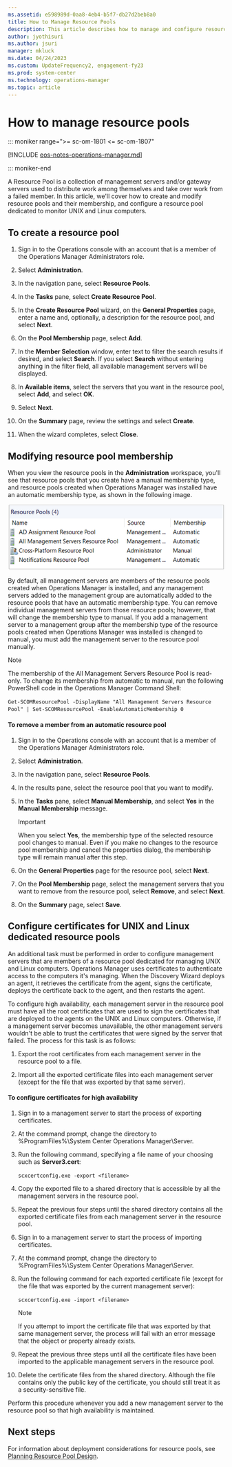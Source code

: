 ```yaml
---
ms.assetid: e598989d-0aa8-4eb4-b5f7-db27d2beb8a0
title: How to Manage Resource Pools
description: This article describes how to manage and configure resource pools in Operations Manager.
author: jyothisuri
ms.author: jsuri
manager: mkluck
ms.date: 04/24/2023
ms.custom: UpdateFrequency2, engagement-fy23
ms.prod: system-center
ms.technology: operations-manager
ms.topic: article
---
```


# How to manage resource pools

::: moniker range=">= sc-om-1801 <= sc-om-1807"

[!INCLUDE [eos-notes-operations-manager.md](../includes/eos-notes-operations-manager.md)]

::: moniker-end

A Resource Pool is a collection of management servers and/or gateway servers used to distribute work among themselves and take over work from a failed member.  In this article, we'll cover how to create and modify resource pools and their membership, and configure a resource pool dedicated to monitor UNIX and Linux computers.


## To create a resource pool

1.  Sign in to the Operations console with an account that is a member of the Operations Manager Administrators role.

2.  Select **Administration**.

3.  In the navigation pane, select **Resource Pools**.

4.  In the **Tasks** pane, select **Create Resource Pool**.

5.  In the **Create Resource Pool** wizard, on the **General Properties** page, enter a name and, optionally, a description for the resource pool, and select **Next**.

6.  On the **Pool Membership** page, select **Add**.

7.  In the **Member Selection** window, enter text to filter the search results if desired, and select **Search**. If you select **Search** without entering anything in the filter field, all available management servers will be displayed.

8.  In **Available items**, select the servers that you want in the resource pool, select **Add**, and select **OK**.

9. Select **Next**.

10. On the **Summary** page, review the settings and select **Create**.

11. When the wizard completes, select **Close**.

## Modifying resource pool membership

When you view the resource pools in the **Administration** workspace, you'll see that resource pools that you create have a manual membership type, and resource pools created when Operations Manager was installed have an automatic membership type, as shown in the following image.

![Screenshot showing Resource Pool Membership Type.](./media/manage-resource-pools-manage/om2016-resource-pool-membership-type.png)

By default, all management servers are members of the resource pools created when Operations Manager is installed, and any management servers added to the management group are automatically added to the resource pools that have an automatic membership type. You can remove individual management servers from those resource pools; however, that will change the membership type to manual. If you add a management server to a management group after the membership type of the resource pools created when Operations Manager was installed is changed to manual, you must add the management server to the resource pool manually.

> [!NOTE]
> The membership of the All Management Servers Resource Pool is read-only. To change its membership from automatic to manual, run the following PowerShell code in the Operations Manager Command Shell:
>  
> ```Get-SCOMResourcePool -DisplayName "All Management Servers Resource Pool" | Set-SCOMResourcePool -EnableAutomaticMembership 0```

#### To remove a member from an automatic resource pool

1.  Sign in to the Operations console with an account that is a member of the Operations Manager Administrators role.

2.  Select **Administration**.

3.  In the navigation pane, select **Resource Pools**.

4.  In the results pane, select the resource pool that you want to modify.

5.  In the **Tasks** pane, select **Manual Membership**, and select **Yes** in the **Manual Membership** message.

    > [!IMPORTANT]
    > When you select **Yes**, the membership type of the selected resource pool changes to manual. Even if you make no changes to the resource pool membership and cancel the properties dialog, the membership type will remain manual after this step.

6.  On the **General Properties** page for the resource pool, select **Next**.

7.  On the **Pool Membership** page, select the management servers that you want to remove from the resource pool, select **Remove**, and select **Next**.

8.  On the **Summary** page, select **Save**.


## Configure certificates for UNIX and Linux dedicated resource pools

An additional task must be performed in order to configure management servers that are members of a resource pool dedicated for managing UNIX and Linux computers. Operations Manager uses certificates to authenticate access to the computers it's managing. When the Discovery Wizard deploys an agent, it retrieves the certificate from the agent, signs the certificate, deploys the certificate back to the agent, and then restarts the agent.

To configure high availability, each management server in the resource pool must have all the root certificates that are used to sign the certificates that are deployed to the agents on the UNIX and Linux computers. Otherwise, if a management server becomes unavailable, the other management servers wouldn't be able to trust the certificates that were signed by the server that failed. The process for this task is as follows:

1.  Export the root certificates from each management server in the resource pool to a file.

2.  Import all the exported certificate files into each management server (except for the file that was exported by that same server).

#### To configure certificates for high availability

1.  Sign in to a management server to start the process of exporting certificates.

2.  At the command prompt, change the directory to %ProgramFiles%\System Center Operations Manager\Server.

3.  Run the following command, specifying a file name of your choosing such as **Server3.cert**:

    `scxcertconfig.exe -export <filename>`

4.  Copy the exported file to a shared directory that is accessible by all the management servers in the resource pool.

5.  Repeat the previous four steps until the shared directory contains all the exported certificate files from each management server in the resource pool.

6.  Sign in to a management server to start the process of importing certificates.

7.  At the command prompt, change the directory to %ProgramFiles%\System Center Operations Manager\Server.

8.  Run the following command for each exported certificate file (except for the file that was exported by the current management server):

    `scxcertconfig.exe -import <filename>`

    > [!NOTE]
    > If you attempt to import the certificate file that was exported by that same management server, the process will fail with an error message that the object or property already exists.

9. Repeat the previous three steps until all the certificate files have been imported to the applicable management servers in the resource pool.

10. Delete the certificate files from the shared directory. Although the file contains only the public key of the certificate, you should still treat it as a security-sensitive file.

Perform this procedure whenever you add a new management server to the resource pool so that high availability is maintained.

## Next steps

For information about deployment considerations for resource pools, see [Planning Resource Pool Design](plan-resource-pool-design.md).
